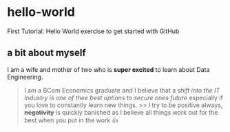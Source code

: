 # hello-world
First Tutorial: Hello World exercise to get started with GitHub
## a bit about myself
I am a wife and mother of two who is **super excited** to learn about Data Engineering.
> I am a BCom Economics graduate and I believe that a *shift into the IT Industry is one of thee best options to secure ones future* especially if you love to constantly learn new things. >> I try to be positive always, ~~**negativity**~~ is quickly banished as I believe all things work out for the best when you put in the work :thumbsup:
